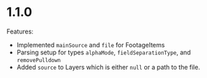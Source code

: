 # 1.1.0

Features:

- Implemented `mainSource` and `file` for FootageItems
- Parsing setup for types `alphaMode`, `fieldSeparationType`, and `removePulldown`
- Added `source` to Layers which is either `null` or a path to the file.
